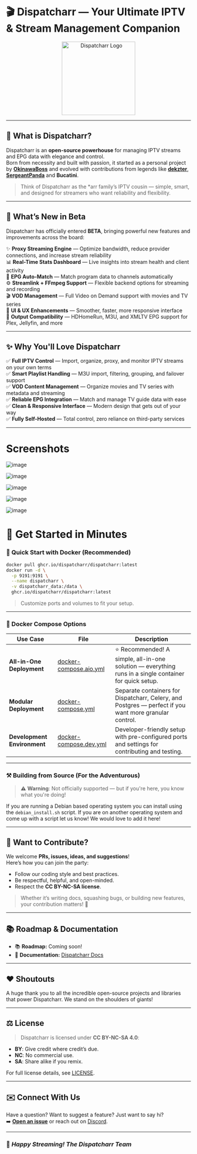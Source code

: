 # 🎬 Dispatcharr — Your Ultimate IPTV & Stream Management Companion
<p align="center">
  <img src="https://raw.githubusercontent.com/Dispatcharr/Dispatcharr/refs/heads/main/frontend/src/images/logo.png" height="200" alt="Dispatcharr Logo" />
</p>

---

## 📖 What is Dispatcharr?

Dispatcharr is an **open-source powerhouse** for managing IPTV streams and EPG data with elegance and control.\
Born from necessity and built with passion, it started as a personal project by **[OkinawaBoss](https://github.com/OkinawaBoss)** and evolved with contributions from legends like **[dekzter](https://github.com/dekzter)**, **[SergeantPanda](https://github.com/SergeantPanda)** and **Bucatini**.

> Think of Dispatcharr as the \*arr family’s IPTV cousin — simple, smart, and designed for streamers who want reliability and flexibility.

---

## 🧪 What’s New in Beta

Dispatcharr has officially entered **BETA**, bringing powerful new features and improvements across the board:

✨ **Proxy Streaming Engine** — Optimize bandwidth, reduce provider connections, and increase stream reliability\
📊 **Real-Time Stats Dashboard** — Live insights into stream health and client activity\
🧠 **EPG Auto-Match** — Match program data to channels automatically\
⚙️ **Streamlink + FFmpeg Support** — Flexible backend options for streaming and recording\
🎬 **VOD Management** — Full Video on Demand support with movies and TV series\
🧼 **UI & UX Enhancements** — Smoother, faster, more responsive interface\
🛁 **Output Compatibility** — HDHomeRun, M3U, and XMLTV EPG support for Plex, Jellyfin, and more

---

## ✨ Why You'll Love Dispatcharr

✅ **Full IPTV Control** — Import, organize, proxy, and monitor IPTV streams on your own terms\
✅ **Smart Playlist Handling** — M3U import, filtering, grouping, and failover support\
✅ **VOD Content Management** — Organize movies and TV series with metadata and streaming\
✅ **Reliable EPG Integration** — Match and manage TV guide data with ease\
✅ **Clean & Responsive Interface** — Modern design that gets out of your way\
✅ **Fully Self-Hosted** — Total control, zero reliance on third-party services

---


# Screenshots

![image](https://github.com/user-attachments/assets/bf7bc40a-d0e6-4f9f-8029-65b27d4205f9)

![image](https://github.com/user-attachments/assets/0835fd92-f7dc-4773-bdb7-7f88fd2f882d)

![image](https://github.com/user-attachments/assets/710f2bc4-250f-4161-a6ed-44d5082a30c4)

![image](https://github.com/user-attachments/assets/68a38d78-8f61-4c27-88f8-c52ba93d460d)

![image](https://github.com/user-attachments/assets/63686b9a-6faf-43a3-ae7a-c9e10a216b5b)




# 🚀 Get Started in Minutes

### 🐳 Quick Start with Docker (Recommended)

```bash
docker pull ghcr.io/dispatcharr/dispatcharr:latest
docker run -d \
  -p 9191:9191 \
  --name dispatcharr \
  -v dispatcharr_data:/data \
  ghcr.io/dispatcharr/dispatcharr:latest
```

> Customize ports and volumes to fit your setup.

---

### 🐳 Docker Compose Options

| Use Case                    | File                                                    | Description                                                                                            |
| --------------------------- | ------------------------------------------------------- | ------------------------------------------------------------------------------------------------------ |
| **All-in-One Deployment**   | [docker-compose.aio.yml](docker/docker-compose.aio.yml) | ⭐ Recommended! A simple, all-in-one solution — everything runs in a single container for quick setup.  |
| **Modular Deployment**      | [docker-compose.yml](docker/docker-compose.yml)         | Separate containers for Dispatcharr, Celery, and Postgres — perfect if you want more granular control. |
| **Development Environment** | [docker-compose.dev.yml](docker/docker-compose.dev.yml) | Developer-friendly setup with pre-configured ports and settings for contributing and testing.          |

---

### ⚒️ Building from Source (For the Adventurous)

> ⚠️ **Warning**: Not officially supported — but if you're here, you know what you're doing!

If you are running a Debian based operating system you can install using the `debian_install.sh` script. If you are on another operating system and come up with a script let us know! We would love to add it here!

---

## 🤝 Want to Contribute?

We welcome **PRs, issues, ideas, and suggestions**!\
Here’s how you can join the party:

- Follow our coding style and best practices.
- Be respectful, helpful, and open-minded.
- Respect the **CC BY-NC-SA license**.

> Whether it’s writing docs, squashing bugs, or building new features, your contribution matters! 🙌

---

## 📚 Roadmap & Documentation

- 📚  **Roadmap:** Coming soon!
- 📖 **Documentation:** [Dispatcharr Docs](https://dispatcharr.github.io/Dispatcharr-Docs/)

---

## ❤️ Shoutouts

A huge thank you to all the incredible open-source projects and libraries that power Dispatcharr. We stand on the shoulders of giants!

---

## ⚖️ License

> Dispatcharr is licensed under **CC BY-NC-SA 4.0**:

- **BY**: Give credit where credit’s due.
- **NC**: No commercial use.
- **SA**: Share alike if you remix.

For full license details, see [LICENSE](https://creativecommons.org/licenses/by-nc-sa/4.0/).

---

## ✉️ Connect With Us

Have a question? Want to suggest a feature? Just want to say hi?\
➡️ **[Open an issue](https://github.com/Dispatcharr/Dispatcharr/issues)** or reach out on [Discord]( https://discord.gg/Sp45V5BcxU).

---

### 🚀 *Happy Streaming! The Dispatcharr Team*
